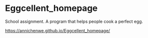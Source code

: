 # Eggcellent_homepage
School assignment. A program that helps people cook a perfect egg.

https://annichenwe.github.io/Eggcellent_homepage/

